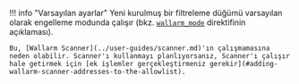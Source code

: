!!! info "Varsayılan ayarlar"
    Yeni kurulmuş bir filtreleme düğümü varsayılan olarak engelleme modunda çalışır (bkz. [`wallarm_mode`](configure-parameters-en.md#wallarm_mode) direktifinin açıklaması).
    
    Bu, [Wallarm Scanner](../user-guides/scanner.md)'ın çalışmamasına neden olabilir. Scanner'ı kullanmayı planlıyorsanız, Scanner'ı çalışır hale getirmek için [ek işlemler gerçekleştirmeniz gerekir](#adding-wallarm-scanner-addresses-to-the-allowlist).